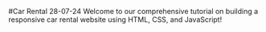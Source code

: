 #Car Rental 28-07-24
Welcome to our comprehensive tutorial on building a responsive car rental website using HTML, CSS, and JavaScript!
